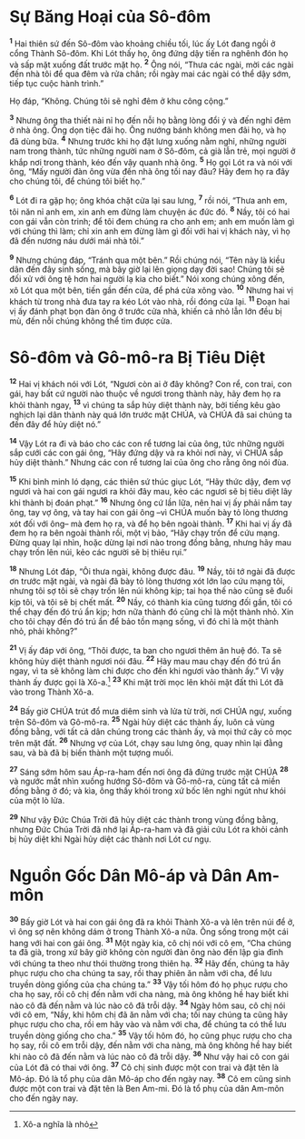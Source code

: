 

# Sự Băng Hoại của Sô-đôm
<sup><b>1</b></sup> Hai thiên sứ đến Sô-đôm vào khoảng chiều tối, lúc ấy Lót đang ngồi ở cổng Thành Sô-đôm. Khi Lót thấy họ, ông đứng dậy tiến ra nghênh đón họ và sấp mặt xuống đất trước mặt họ. <sup><b>2</b></sup> Ông nói, “Thưa các ngài, mời các ngài đến nhà tôi để qua đêm và rửa chân; rồi ngày mai các ngài có thể dậy sớm, tiếp tục cuộc hành trình.”

Họ đáp, “Không. Chúng tôi sẽ nghỉ đêm ở khu công cộng.”

<sup><b>3</b></sup> Nhưng ông tha thiết nài nỉ họ đến nỗi họ bằng lòng đổi ý và đến nghỉ đêm ở nhà ông. Ông dọn tiệc đãi họ. Ông nướng bánh không men đãi họ, và họ đã dùng bữa. <sup><b>4</b></sup> Nhưng trước khi họ đặt lưng xuống nằm nghỉ, những người nam trong thành, tức những người nam ở Sô-đôm, cả già lẫn trẻ, mọi người ở khắp nơi trong thành, kéo đến vây quanh nhà ông. <sup><b>5</b></sup> Họ gọi Lót ra và nói với ông, “Mấy người đàn ông vừa đến nhà ông tối nay đâu? Hãy đem họ ra đây cho chúng tôi, để chúng tôi biết họ.”

<sup><b>6</b></sup> Lót đi ra gặp họ; ông khóa chặt cửa lại sau lưng, <sup><b>7</b></sup> rồi nói, “Thưa anh em, tôi năn nỉ anh em, xin anh em đừng làm chuyện ác đức đó. <sup><b>8</b></sup> Nầy, tôi có hai con gái vẫn còn trinh; để tôi đem chúng ra cho anh em; anh em muốn làm gì với chúng thì làm; chỉ xin anh em đừng làm gì đối với hai vị khách này, vì họ đã đến nương náu dưới mái nhà tôi.”

<sup><b>9</b></sup> Nhưng chúng đáp, “Tránh qua một bên.” Rồi chúng nói, “Tên này là kiều dân đến đây sinh sống, mà bây giờ lại lên giọng dạy đời sao! Chúng tôi sẽ đối xử với ông tệ hơn hai người lạ kia cho biết.” Nói xong chúng xông đến, xô Lót qua một bên, tiến gần đến cửa, để phá cửa xông vào. <sup><b>10</b></sup> Nhưng hai vị khách từ trong nhà đưa tay ra kéo Lót vào nhà, rồi đóng cửa lại. <sup><b>11</b></sup> Đoạn hai vị ấy đánh phạt bọn đàn ông ở trước cửa nhà, khiến cả nhỏ lẫn lớn đều bị mù, đến nỗi chúng không thể tìm được cửa.

# Sô-đôm và Gô-mô-ra Bị Tiêu Diệt
<sup><b>12</b></sup> Hai vị khách nói với Lót, “Ngươi còn ai ở đây không? Con rể, con trai, con gái, hay bất cứ người nào thuộc về ngươi trong thành này, hãy đem họ ra khỏi thành ngay, <sup><b>13</b></sup> vì chúng ta sắp hủy diệt thành này, bởi tiếng kêu gào nghịch lại dân thành này quá lớn trước mặt CHÚA, và CHÚA đã sai chúng ta đến đây để hủy diệt nó.”

<sup><b>14</b></sup> Vậy Lót ra đi và báo cho các con rể tương lai của ông, tức những người sắp cưới các con gái ông, “Hãy đứng dậy và ra khỏi nơi này, vì CHÚA sắp hủy diệt thành.” Nhưng các con rể tương lai của ông cho rằng ông nói đùa.

<sup><b>15</b></sup> Khi bình minh ló dạng, các thiên sứ thúc giục Lót, “Hãy thức dậy, đem vợ ngươi và hai con gái ngươi ra khỏi đây mau, kẻo các ngươi sẽ bị tiêu diệt lây khi thành bị đoán phạt.” <sup><b>16</b></sup> Nhưng ông cứ lần lữa, nên hai vị ấy phải nắm tay ông, tay vợ ông, và tay hai con gái ông –vì CHÚA muốn bày tỏ lòng thương xót đối với ông– mà đem họ ra, và để họ bên ngoài thành. <sup><b>17</b></sup> Khi hai vị ấy đã đem họ ra bên ngoài thành rồi, một vị bảo, “Hãy chạy trốn để cứu mạng. Đừng quay lại nhìn, hoặc dừng lại nơi nào trong đồng bằng, nhưng hãy mau chạy trốn lên núi, kẻo các người sẽ bị thiêu rụi.”

<sup><b>18</b></sup> Nhưng Lót đáp, “Ôi thưa ngài, không được đâu. <sup><b>19</b></sup> Nầy, tôi tớ ngài đã được ơn trước mặt ngài, và ngài đã bày tỏ lòng thương xót lớn lao cứu mạng tôi, nhưng tôi sợ tôi sẽ chạy trốn lên núi không kịp; tai họa thế nào cũng sẽ đuổi kịp tôi, và tôi sẽ bị chết mất. <sup><b>20</b></sup> Nầy, có thành kia cũng tương đối gần, tôi có thể chạy đến đó trú ẩn kịp; hơn nữa thành đó cũng chỉ là một thành nhỏ. Xin cho tôi chạy đến đó trú ẩn để bảo tồn mạng sống, vì đó chỉ là một thành nhỏ, phải không?”

<sup><b>21</b></sup> Vị ấy đáp với ông, “Thôi được, ta ban cho ngươi thêm ân huệ đó. Ta sẽ không hủy diệt thành ngươi nói đâu. <sup><b>22</b></sup> Hãy mau mau chạy đến đó trú ẩn ngay, vì ta sẽ không làm chi được cho đến khi ngươi vào thành ấy.” Vì vậy thành ấy được gọi là Xô-a.[^1] <sup><b>23</b></sup> Khi mặt trời mọc lên khỏi mặt đất thì Lót đã vào trong Thành Xô-a.

<sup><b>24</b></sup> Bấy giờ CHÚA trút đổ mưa diêm sinh và lửa từ trời, nơi CHÚA ngự, xuống trên Sô-đôm và Gô-mô-ra. <sup><b>25</b></sup> Ngài hủy diệt các thành ấy, luôn cả vùng đồng bằng, với tất cả dân chúng trong các thành ấy, và mọi thứ cây cỏ mọc trên mặt đất. <sup><b>26</b></sup> Nhưng vợ của Lót, chạy sau lưng ông, quay nhìn lại đằng sau, và bà đã bị biến thành một tượng muối.

<sup><b>27</b></sup> Sáng sớm hôm sau Áp-ra-ham đến nơi ông đã đứng trước mặt CHÚA <sup><b>28</b></sup> và ngước mắt nhìn xuống hướng Sô-đôm và Gô-mô-ra, cùng tất cả miền đồng bằng ở đó; và kìa, ông thấy khói trong xứ bốc lên nghi ngút như khói của một lò lửa.

<sup><b>29</b></sup> Như vậy Đức Chúa Trời đã hủy diệt các thành trong vùng đồng bằng, nhưng Đức Chúa Trời đã nhớ lại Áp-ra-ham và đã giải cứu Lót ra khỏi cảnh bị hủy diệt khi Ngài hủy diệt các thành nơi Lót cư ngụ.

# Nguồn Gốc Dân Mô-áp và Dân Am-môn
<sup><b>30</b></sup> Bấy giờ Lót và hai con gái ông đã ra khỏi Thành Xô-a và lên trên núi để ở, vì ông sợ nên không dám ở trong Thành Xô-a nữa. Ông sống trong một cái hang với hai con gái ông. <sup><b>31</b></sup> Một ngày kia, cô chị nói với cô em, “Cha chúng ta đã già, trong xứ bây giờ không còn người đàn ông nào đến lập gia đình với chúng ta theo như thói thường trong thiên hạ. <sup><b>32</b></sup> Hãy đến, chúng ta hãy phục rượu cho cha chúng ta say, rồi thay phiên ăn nằm với cha, để lưu truyền dòng giống của cha chúng ta.” <sup><b>33</b></sup> Vậy tối hôm đó họ phục rượu cho cha họ say, rồi cô chị đến nằm với cha nàng, mà ông không hề hay biết khi nào cô đã đến nằm và lúc nào cô đã trỗi dậy. <sup><b>34</b></sup> Ngày hôm sau, cô chị nói với cô em, “Nầy, khi hôm chị đã ăn nằm với cha; tối nay chúng ta cũng hãy phục rượu cho cha, rồi em hãy vào và nằm với cha, để chúng ta có thể lưu truyền dòng giống cho cha.” <sup><b>35</b></sup> Vậy tối hôm đó, họ cũng phục rượu cho cha họ say, rồi cô em trỗi dậy, đến nằm với cha nàng, mà ông không hề hay biết khi nào cô đã đến nằm và lúc nào cô đã trỗi dậy. <sup><b>36</b></sup> Như vậy hai cô con gái của Lót đã có thai với ông. <sup><b>37</b></sup> Cô chị sinh được một con trai và đặt tên là Mô-áp. Đó là tổ phụ của dân Mô-áp cho đến ngày nay. <sup><b>38</b></sup> Cô em cũng sinh được một con trai và đặt tên là Ben Am-mi. Đó là tổ phụ của dân Am-môn cho đến ngày nay.

[^1]: Xô-a nghĩa là nhỏ
